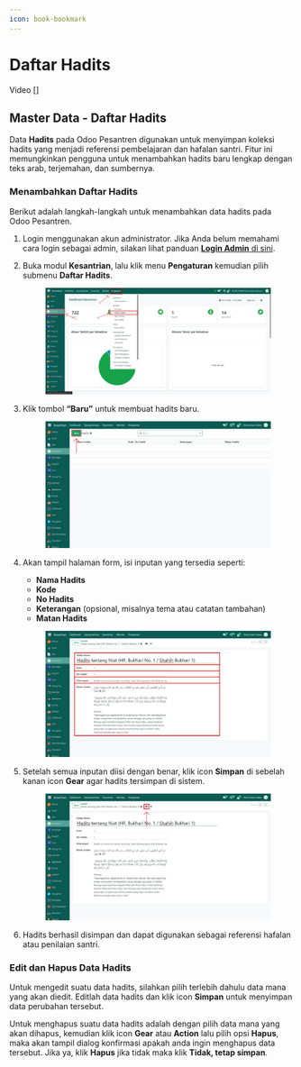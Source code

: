 ```yaml
---
icon: book-bookmark
---
```


# Daftar Hadits

Video \[]

## Master Data - Daftar Hadits

Data **Hadits** pada Odoo Pesantren digunakan untuk menyimpan koleksi hadits yang menjadi referensi pembelajaran dan hafalan santri. Fitur ini memungkinkan pengguna untuk menambahkan hadits baru lengkap dengan teks arab, terjemahan, dan sumbernya.

### Menambahkan Daftar Hadits

Berikut adalah langkah-langkah untuk menambahkan data hadits pada Odoo Pesantren.

1. Login menggunakan akun administrator. Jika Anda belum memahami cara login sebagai admin, silakan lihat panduan [**Login Admin** di sini](../../../panduan-login/login-admin.md).
2.  Buka modul **Kesantrian**, lalu klik menu **Pengaturan** kemudian pilih submenu **Daftar Hadits**.

    <figure><img src="../../../.gitbook/assets/images-141.png" alt=""><figcaption></figcaption></figure>


3.  Klik tombol **“Baru”** untuk membuat hadits baru.

    <figure><img src="../../../.gitbook/assets/images-142 (1).jpg" alt=""><figcaption></figcaption></figure>


4.  Akan tampil halaman form, isi inputan yang tersedia seperti:

    * **Nama Hadits**
    * **Kode**
    * **No Hadits**
    * **Keterangan** (opsional, misalnya tema atau catatan tambahan)
    * **Matan Hadits**

    <figure><img src="../../../.gitbook/assets/images-143.jpg" alt=""><figcaption></figcaption></figure>


5.  Setelah semua inputan diisi dengan benar, klik icon **Simpan** di sebelah kanan icon **Gear** agar hadits tersimpan di sistem.

    <figure><img src="../../../.gitbook/assets/images-144.jpg" alt=""><figcaption></figcaption></figure>


6. Hadits berhasil disimpan dan dapat digunakan sebagai referensi hafalan atau penilaian santri.

### Edit dan Hapus Data Hadits

Untuk mengedit suatu data hadits, silahkan pilih terlebih dahulu data mana yang akan diedit. Editlah data hadits dan klik icon **Simpan** untuk menyimpan data perubahan tersebut.

Untuk menghapus suatu data hadits adalah dengan pilih data mana yang akan dihapus, kemudian klik icon **Gear** atau **Action** lalu pilih opsi **Hapus**, maka akan tampil dialog konfirmasi apakah anda ingin menghapus data tersebut. Jika ya, klik **Hapus** jika tidak maka klik **Tidak, tetap simpan**.
